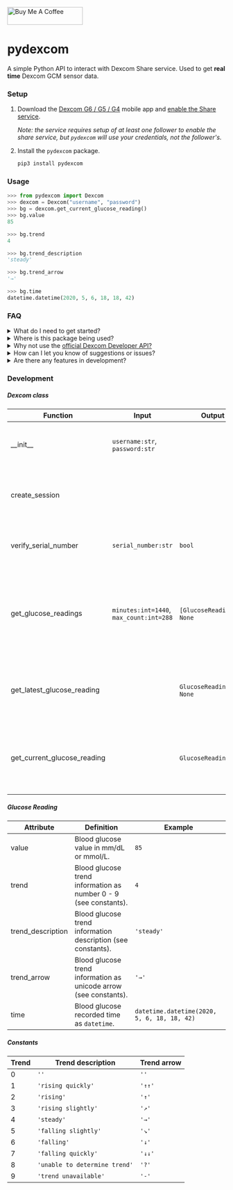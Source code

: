 <a href="https://www.buymeacoffee.com/gagebenne" target="_blank"><img src="https://cdn.buymeacoffee.com/buttons/default-orange.png" alt="Buy Me A Coffee" height="41" width="174"></a>
# pydexcom
A simple Python API to interact with Dexcom Share service. Used to get **real time** Dexcom GCM sensor data.

### Setup
1. Download the [Dexcom G6 / G5 / G4](https://www.dexcom.com/apps) mobile app and [enable the Share service](https://provider.dexcom.com/education-research/cgm-education-use/videos/setting-dexcom-share-and-follow).

    *Note: the service requires setup of at least one follower to enable the share service, but `pydexcom` will use your credentials, not the follower's.*

2. Install the `pydexcom` package.
    ```python
    pip3 install pydexcom
    ```

### Usage
```python
>>> from pydexcom import Dexcom
>>> dexcom = Dexcom("username", "password")
>>> bg = dexcom.get_current_glucose_reading()
>>> bg.value
85

>>> bg.trend
4

>>> bg.trend_description
'steady'

>>> bg.trend_arrow
'→'

>>> bg.time
datetime.datetime(2020, 5, 6, 18, 18, 42)
```

### FAQ
<details>
<summary>What do I need to get started?</a></summary>
<br/>
If you are currently on the Dexcom GCM system, all you need is the appropriate mobile app with the Dexcom Share service enabled.
</details>


<details>
<summary>Where is this package being used?</a></summary>
<br/>
For now this package is just being used in the <a href="https://github.com/home-assistant/core/pull/33852">Dexcom home assistant integration</a>, but is generic enough to be used in lots of applications.
</details>

<details>
<summary>Why not use the <a href="https://developer.dexcom.com/">official Dexcom Developer API?</a></summary>
<br/>
The official Dexcom API is a great tool to view trends, statistics, and day-by-day data, but is not suitable for real time fetching of glucose readings.
</details>
<details>
<summary>How can I let you know of suggestions or issues?</summary>
<br/>
By all means submit a pull request if you have a feature you'd like to see in the next release, alternatively you may leave a issue if you have a suggestion or bug you'd like to alert me of. 
</details>


<details>
<summary>Are there any features in development?</summary>
<br/>
Sure, I'm thinking of implementing a session status checker, or maybe an asynchronus version. That being said, simplicity - getting real time blood glucose information - is most important to this package.
</details>

### Development

##### Dexcom class

| Function                    | Input                                       | Output                          | Description                                                  |
| --------------------------- | ------------------------------------------- | ------------------------------- | ------------------------------------------------------------ |
| \_\_init\_\_                | `username:str`,<br/>`password:str`          |                                 | Dexcom constructor, stores authentication information        |
| create_session              |                                             |                                 | Creates Dexcom Share API session by getting session id       |
| verify_serial_number        | `serial_number:str`                         | `bool`                          | Verifies if a transmitter serial number is assigned to you   |
| get_glucose_readings        | `minutes:int=1440`,<br/>`max_count:int=288` | `[GlucoseReading]`/<br />`None` | Gets max_count glucose readings within the past minutes, None if no glucose reading in the past 24 hours |
| get_latest_glucose_reading  |                                             | `GlucoseReading`/<br />`None`   | Gets latest available glucose reading, None if no glucose reading in the past 24 hours |
| get_current_glucose_reading |                                             | `GlucoseReading`/`None`         | Gets current available glucose reading, None if no glucose reading in the past 6 minutes |

##### Glucose Reading

| Attribute         | Definition                                                   | Example                                     |
| ----------------- | ------------------------------------------------------------ | ------------------------------------------- |
| value             | Blood glucose value in mm/dL or mmol/L.                      | `85`                                        |
| trend             | Blood glucose trend information as number 0 - 9 (see constants). | `4`                                         |
| trend_description | Blood glucose trend information description (see constants). | `'steady'`                                  |
| trend_arrow       | Blood glucose trend information as unicode arrow (see constants). | `'→'`                                       |
| time              | Blood glucose recorded time as `datetime`.                   | `datetime.datetime(2020, 5, 6, 18, 18, 42)` |

##### Constants

| Trend | Trend description             | Trend arrow |
| ----- | ----------------------------- | ----------- |
| 0     | `''`                          | `''`        |
| 1     | `'rising quickly'`            | `'↑↑'`      |
| 2     | `'rising'`                    | `'↑'`       |
| 3     | `'rising slightly'`           | `'↗'`       |
| 4     | `'steady'`                    | `'→'`       |
| 5     | `'falling slightly'`          | `'↘'`       |
| 6     | `'falling'`                   | `'↓'`       |
| 7     | `'falling quickly'`           | `'↓↓'`      |
| 8     | `'unable to determine trend'` | `'?'`       |
| 9     | `'trend unavailable'`         | `'-'`       |

